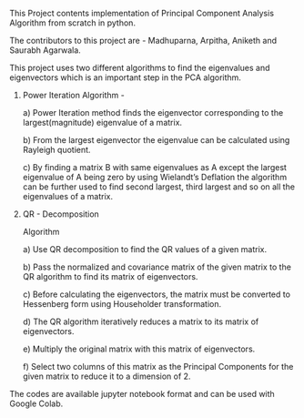This Project contents implementation of Principal Component Analysis Algorithm from scratch in python.

The contributors to this project are - Madhuparna, Arpitha, Aniketh and Saurabh Agarwala.

This project uses two different algorithms to find the eigenvalues and eigenvectors which is an important step in the PCA algorithm.

1. Power Iteration Algorithm -

	a)	Power Iteration method finds the eigenvector corresponding to the largest(magnitude) eigenvalue of a matrix.

	b)  From the largest eigenvector the eigenvalue can be calculated using  Rayleigh quotient.

	c)	By finding a matrix B with same eigenvalues as A except the largest eigenvalue of A being zero by using Wielandt’s Deflation the algorithm can be further used to find second largest, third largest and so on all the eigenvalues of a matrix.


2. QR - Decomposition

	Algorithm

	a) Use QR decomposition to find the QR values of a given matrix.

	b) Pass the normalized and covariance matrix of the given matrix to the QR algorithm to find its matrix of eigenvectors.

	c) Before calculating the eigenvectors, the matrix must be converted to Hessenberg form using Householder transformation.

	d) The QR algorithm iteratively reduces a matrix to its matrix of eigenvectors.

	e) Multiply the original matrix with this matrix of eigenvectors.

	f) Select two columns of this matrix as the Principal Components for the given matrix to reduce it to a dimension of 2.

The codes are available jupyter notebook format and can be used with Google Colab.






